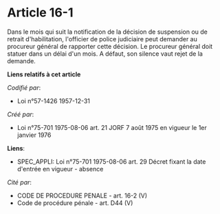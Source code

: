 # Article 16-1

Dans le mois qui suit la notification de la décision de suspension ou de retrait d'habilitation, l'officier de police
judiciaire peut demander au procureur général de rapporter cette décision. Le procureur général doit statuer dans un délai
d'un mois. A défaut, son silence vaut rejet de la demande.

**Liens relatifs à cet article**

_Codifié par_:

  - Loi n°57-1426 1957-12-31

_Créé par_:

  - Loi n°75-701 1975-08-06 art. 21 JORF 7 août 1975 en vigueur le 1er janvier 1976

**Liens**:

  - SPEC_APPLI: Loi n°75-701 1975-08-06 art. 29 Décret fixant la date d'entrée en vigueur - absence

_Cité par_:

  - CODE DE PROCEDURE PENALE - art. 16-2 (V)
  - Code de procédure pénale - art. D44 (V)
